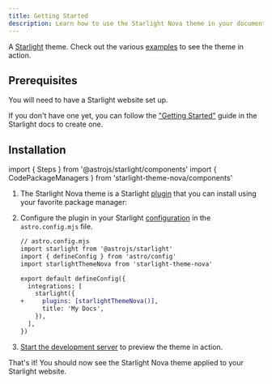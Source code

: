 ```yaml
---
title: Getting Started
description: Learn how to use the Starlight Nova theme in your documentation.
---
```


A [Starlight](https://starlight.astro.build) theme. Check out the various
[examples](/examples/asides/) to see the theme in action.

## Prerequisites

You will need to have a Starlight website set up.

If you don't have one yet, you can follow the ["Getting Started"](https://starlight.astro.build/getting-started) guide in the Starlight docs to create one.

## Installation

import { Steps } from '@astrojs/starlight/components'
import { CodePackageManagers } from 'starlight-theme-nova/components'

<Steps>

1. The Starlight Nova theme is a Starlight [plugin](https://starlight.astro.build/reference/plugins/) that you can install using your favorite package manager:

   <CodePackageManagers packages="starlight-theme-nova" />

2. Configure the plugin in your Starlight [configuration](https://starlight.astro.build/reference/configuration/#plugins) in the `astro.config.mjs` file.

   ```diff lang="js"
   // astro.config.mjs
   import starlight from '@astrojs/starlight'
   import { defineConfig } from 'astro/config'
   import starlightThemeNova from 'starlight-theme-nova'

   export default defineConfig({
     integrations: [
       starlight({
   +     plugins: [starlightThemeNova()],
         title: 'My Docs',
       }),
     ],
   })
   ```

3. [Start the development server](https://starlight.astro.build/getting-started/#start-the-development-server) to preview the theme in action.

</Steps>

That's it! You should now see the Starlight Nova theme applied to your Starlight website.
